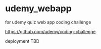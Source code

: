 # udemy_webapp
for udemy quiz web app coding challenge

https://github.com/udemy/coding-challenge

deployment TBD
